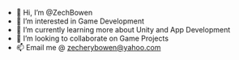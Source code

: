 - 👋 Hi, I’m @ZechBowen
- 👀 I’m interested in Game Development
- 🌱 I’m currently learning more about Unity and App Development
- 💞️ I’m looking to collaborate on Game Projects
- 📫 Email me @ zecherybowen@yahoo.com

<!---
ZechBowen/ZechBowen is a ✨ special ✨ repository because its `README.md` (this file) appears on your GitHub profile.
You can click the Preview link to take a look at your changes.
--->
